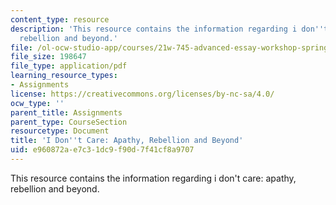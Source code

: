```yaml
---
content_type: resource
description: 'This resource contains the information regarding i don''t care: apathy,
  rebellion and beyond.'
file: /ol-ocw-studio-app/courses/21w-745-advanced-essay-workshop-spring-2008/e960872ae7c31dc9f90d7f41cf8a9707_MIT21W_745S08_idncr_ayre.pdf
file_size: 198647
file_type: application/pdf
learning_resource_types:
- Assignments
license: https://creativecommons.org/licenses/by-nc-sa/4.0/
ocw_type: ''
parent_title: Assignments
parent_type: CourseSection
resourcetype: Document
title: 'I Don''t Care: Apathy, Rebellion and Beyond'
uid: e960872a-e7c3-1dc9-f90d-7f41cf8a9707
---
```

This resource contains the information regarding i don't care: apathy, rebellion and beyond.